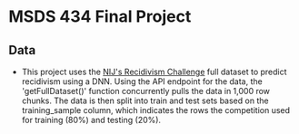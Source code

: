# MSDS 434 Final Project

## Data
- This project uses the [NIJ's Recidivism Challenge](https://data.ojp.usdoj.gov/Courts/NIJ-s-Recidivism-Challenge-Full-Dataset/ynf5-u8nk/about_data) full dataset to predict recidivism using a DNN. Using the API endpoint for the data, the 'getFullDataset()' function concurrently pulls the data in 1,000 row chunks. The data is then split into train and test sets based on the training_sample column, which indicates the rows the competition used for training (80%) and testing (20%).